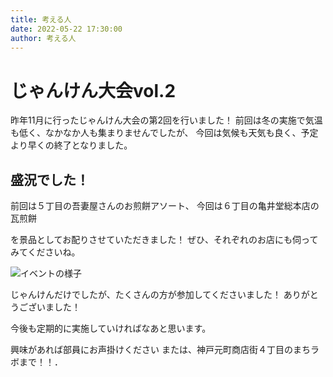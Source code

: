 ```yaml
---
title: 考える人
date: 2022-05-22 17:30:00
author: 考える人
---
```


# じゃんけん大会vol.2

昨年11月に行ったじゃんけん大会の第2回を行いました！
前回は冬の実施で気温も低く、なかなか人も集まりませんでしたが、
今回は気候も天気も良く、予定より早くの終了となりました。

## 盛況でした！

前回は５丁目の吾妻屋さんのお煎餅アソート、
今回は６丁目の亀井堂総本店の瓦煎餅

を景品としてお配りさせていただきました！
ぜひ、それぞれのお店にも伺ってみてくださいね。

![イベントの様子]($assets/img/0522rtp.jpg)

じゃんけんだけでしたが、たくさんの方が参加してくださいました！
ありがとうございました！

今後も定期的に実施していければなあと思います。

興味があれば部員にお声掛けください
または、神戸元町商店街４丁目のまちラボまで！！．
